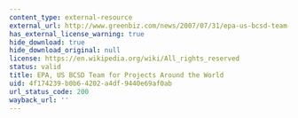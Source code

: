 ```yaml
---
content_type: external-resource
external_url: http://www.greenbiz.com/news/2007/07/31/epa-us-bcsd-team-projects-around-world
has_external_license_warning: true
hide_download: true
hide_download_original: null
license: https://en.wikipedia.org/wiki/All_rights_reserved
status: valid
title: EPA, US BCSD Team for Projects Around the World
uid: 4f174239-b0b6-4202-a4df-9440e69af0ab
url_status_code: 200
wayback_url: ''
---
```

